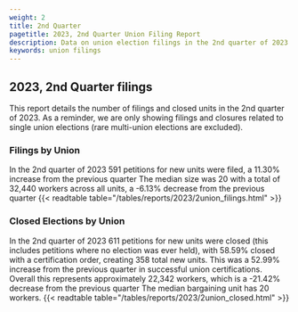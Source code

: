 ```yaml
---
weight: 2
title: 2nd Quarter
pagetitle: 2023, 2nd Quarter Union Filing Report
description: Data on union election filings in the 2nd quarter of 2023
keywords: union filings
---
```


## 2023, 2nd Quarter filings

This report details the number of filings and closed units in the 2nd quarter of 2023. As a reminder, we are only showing filings and closures related to single union elections (rare multi-union elections are excluded).

### Filings by Union
In the 2nd quarter of 2023 591 petitions for new units were filed, a 11.30% increase from the previous quarter The median size was 20 with a total of 32,440 workers across all units, a -6.13% decrease from the previous quarter
{{< readtable table="/tables/reports/2023/2union_filings.html" >}}

### Closed Elections by Union
In the 2nd quarter of 2023 611 petitions for new units were closed (this includes petitions where no election was ever held), with 58.59% closed with a certification order, creating 358 total new units. This was a 52.99% increase from the previous quarter in successful union certifications. Overall this represents approximately 22,342 workers, which is a -21.42% decrease from the previous quarter The median bargaining unit has 20 workers.
{{< readtable table="/tables/reports/2023/2union_closed.html" >}}
